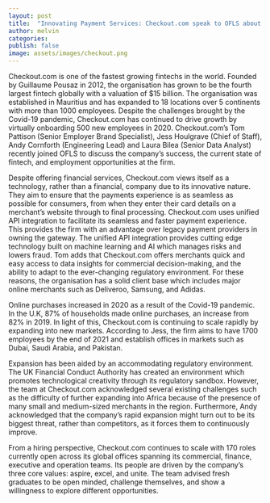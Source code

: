 ```yaml
---
layout: post
title:  "Innovating Payment Services: Checkout.com speak to OFLS about their impact on the payments industry"
author: melvin
categories: 
publish: false
image: assets/images/checkout.png
---
```

Checkout.com is one of the fastest growing fintechs in the world. Founded by Guillaume Pousaz in 2012, the organisation has grown to be the fourth largest fintech globally with a valuation of $15 billion. The organisation was established in Mauritius and has expanded to 18 locations over 5 continents with more than 1000 employees. Despite the challenges brought by the Covid-19 pandemic, Checkout.com has continued to drive growth by virtually onboarding 500 new employees in 2020. Checkout.com’s Tom Pattison (Senior Employer Brand Specialist), Jess Houlgrave (Chief of Staff), Andy Cornforth (Engineering Lead) and Laura Bilea (Senior Data Analyst) recently joined OFLS to discuss the company’s success, the current state of fintech, and employment opportunities at the firm.

Despite offering financial services, Checkout.com views itself as a technology, rather than a financial, company due to its innovative nature. They aim to ensure that the payments experience is as seamless as possible for consumers, from when they enter their card details on a merchant’s website through to final processing. Checkout.com uses unified API integration to facilitate its seamless and faster payment experience. This provides the firm with an advantage over legacy payment providers in owning the gateway. The unified API integration provides cutting edge technology built on machine learning and AI which manages risks and lowers fraud. Tom adds that Checkout.com offers merchants quick and easy access to data insights for commercial decision-making, and the ability to adapt to the ever-changing regulatory environment. For these reasons, the organisation has a solid client base which includes major online merchants such as Deliveroo, Samsung, and Adidas.

Online purchases increased in 2020 as a result of the Covid-19 pandemic. In the U.K, 87% of households made online purchases, an increase from 82% in 2019. In light of this, Checkout.com is continuing to scale rapidly by expanding into new markets. According to Jess, the firm aims to have 1700 employees by the end of 2021 and establish offices in markets such as Dubai, Saudi Arabia, and Pakistan.

Expansion has been aided by an accommodating regulatory environment. The UK Financial Conduct Authority has created an environment which promotes technological creativity through its regulatory sandbox. However, the team at Checkout.com acknowledged several existing challenges such as the difficulty of further expanding into Africa because of the presence of many small and medium-sized merchants in the region. Furthermore, Andy acknowledged that the company’s rapid expansion might turn out to be its biggest threat, rather than competitors, as it forces them to continuously improve.

From a hiring perspective, Checkout.com continues to scale with 170 roles currently open across its global offices spanning its commercial, finance, executive and operation teams. Its people are driven by the company’s three core values: aspire, excel, and unite. The team advised fresh graduates to be open minded, challenge themselves, and show a willingness to explore different opportunities.
